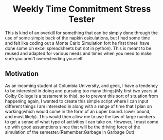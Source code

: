 <center> <h1> Weekly Time Commitment Stress Tester </h1> </center>

This is kind of an overkill for something that can be simply done through the use of some simple back of the napkin calculations, but I had some time and felt like coding out a Monte Carlo Simulation fort he first time(I have done some on excel spreadsheets but not in python). This is meant to be reused and adapted for various needs and times when you need to make sure you aren't overextending yourself.

## Motivation

As an incoming student at Columbia University, and geek, I have a tendency to be interested in doing and pursuing too many things(My first two years at Colby College is a testament to this), so to prevent this sort of situation from happening again, I wanted to create this simple script where I can input different things I am interested in along with a range of time that I plan on working(which would come in the form of an upper bound. lower bound, and most likely). This would then allow me to use the law of large numbers to get a sense of what type of activities I can take on. However, I must come up with good assumptions since that will be the driving force of the simulation of the semester.(Remember:Garbage in Garbage Out)

